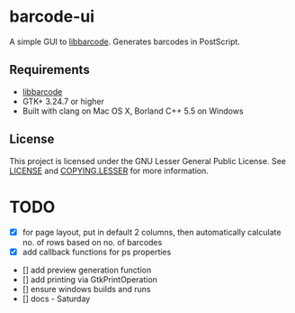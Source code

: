 # barcode-ui
A simple GUI to [libbarcode](https://github.com/eschutz/libbarcode.git). Generates barcodes in PostScript.

## Requirements
- [libbarcode](https://github.com/eschutz/libbarcode.git)
- GTK+ 3.24.7 or higher
- Built with clang on Mac OS X, Borland C++ 5.5 on Windows

## License
This project is licensed under the GNU Lesser General Public License. See [LICENSE](../blob/master/LICENSE) and [COPYING.LESSER](../blob/master/COPYING.LESSER) for more information.

# TODO
- [x] for page layout, put in default 2 columns, then automatically calculate no. of rows based on no. of barcodes
- [x] add callback functions for ps properties
- [] add preview generation function
- [] add printing via GtkPrintOperation
- [] ensure windows builds and runs
- [] docs - Saturday
